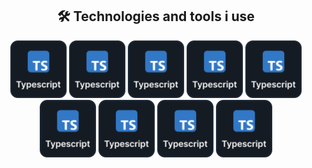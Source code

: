 <h2 align="center">🛠️ Technologies and tools i use</h2>

<p align="center">
  <img 
    src="./src/global/asset/illustration/typescript.svg"
    width="90px"
    alt="typescript"   
  />
  <img 
    src="./src/global/asset/illustration/typescript.svg"
    width="90px"
    alt="typescript"   
  />
  <img 
    src="./src/global/asset/illustration/typescript.svg"
    width="90px"
    alt="typescript"   
  />
  <img 
    src="./src/global/asset/illustration/typescript.svg"
    width="90px"
    alt="typescript"   
  />
  <img 
    src="./src/global/asset/illustration/typescript.svg"
    width="90px"
    alt="typescript"   
  />
  <img 
    src="./src/global/asset/illustration/typescript.svg"
    width="90px"
    alt="typescript"   
  />
  <img 
    src="./src/global/asset/illustration/typescript.svg"
    width="90px"
    alt="typescript"   
  />
  <img 
    src="./src/global/asset/illustration/typescript.svg"
    width="90px"
    alt="typescript"   
  />
  <img 
    src="./src/global/asset/illustration/typescript.svg"
    width="90px"
    alt="typescript"   
  />
</p>